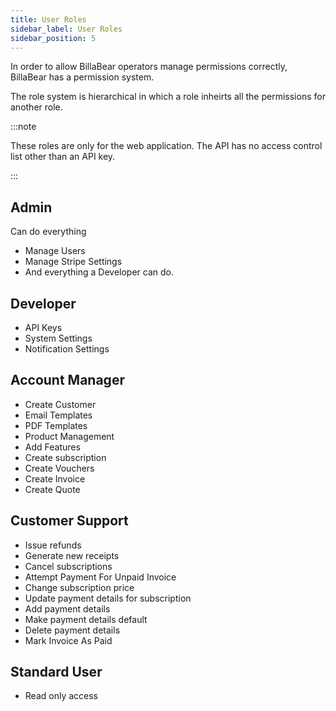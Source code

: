 ```yaml
---
title: User Roles
sidebar_label: User Roles
sidebar_position: 5
---
```

In order to allow BillaBear operators manage permissions correctly, BillaBear has a permission system. 

The role system is hierarchical in which a role inheirts all the permissions for another role.

:::note

These roles are only for the web application. The API has no access control list other than an API key.

:::

## Admin

Can do everything

* Manage Users
* Manage Stripe Settings
* And everything a Developer can do.

## Developer

* API Keys
* System Settings
* Notification Settings

## Account Manager

* Create Customer
* Email Templates
* PDF Templates
* Product Management
* Add Features
* Create subscription
* Create Vouchers
* Create Invoice
* Create Quote

## Customer Support

* Issue refunds
* Generate new receipts
* Cancel subscriptions
* Attempt Payment For Unpaid Invoice
* Change subscription price
* Update payment details for subscription
* Add payment details
* Make payment details default
* Delete payment details
* Mark Invoice As Paid


## Standard User

* Read only access
